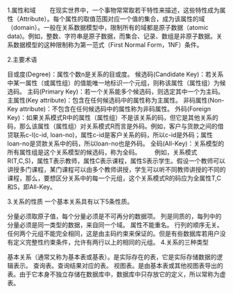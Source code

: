 1.属性和域
　　在现实世界中，一个事物常常取若干特性来描述，这些特性成为属性（Attribute）。每个属性的取值范围对应一个值的集合，成为该属性的域（domain）。一般在关系数据模型中，限制所有的域都是原子数据（atomic data)。例如，整数、字符串是原子数据，而集合、记录、数组是非原子数据。关系数据模型的这种限制称为第一范式（First Normal Form，1NF）条件。

2.主要术语

目或度(Degree)：属性个数n是关系的目或度。
候选码(Candidate Key)：若关系中某一属性（或属性组）的值能唯一地标识一个元组，则称该属性（属性组）为候选码。
主码(Primary Key)：若一个关系能多个候选码，则选定其中一个为主码。
主属性(Key attribute)：包含在任何候选码中的属性称为主属性。
非码属性(Non-Key attribute)：不包含在任何候选码中的属性称为非码属性。
外码(Foreign Key)：如果关系模式R中的属性（属性组）不是该关系的码，但它是其他关系的码，那么该属性（属性组）对关系模式R而言是外码。例如，客户与货款之间的借贷联系c-l(c-id, loan-no)，属性c-id是客户关系的码，所以c-id是外码；属性loan-no是贷款关系中的码，所以loan-no也是外码。
全码(All-Key)：关系模型的所有属性组是这个关系模型的候选码，称为全码。
　　例如，关系模式R(T,C,S)，属性T表示教师，属性C表示课程，属性S表示学生。假设一个教师可以讲授多门课程，某门课程可以由多个教师讲授，学生可以听不同教师讲授的不同的课程，那么，要想区分关系中的每一个元组，这个关系模式R的码应为全属性T,C和S，即All-Key。

3.关系的性质
一个基本关系具有以下5条性质。

分量必须取原子值，每个分量必须是不可再分的数据项。
列是同质的，每列中的分量必须是同一类型的数据，来自同一个域。
属性不能重名。
行列的顺序无关。
任何两个元组不能完全相同，这是由主码约束来保证的。但是有些数据库若用户没有定义完整性约束条件，允许有两行以上的相同的元组。
4.关系的三种类型

基本关系（通常又称为基本表或基表）。是实际存在的表，它是实际存储数据的逻辑表示。
查询表。查询结果对应的表。
视图表。是由基本表或其他视图表导出的表。由于它本身不独立存储在数据库中，数据库中只存放它的定义，所以常称为虚表。
